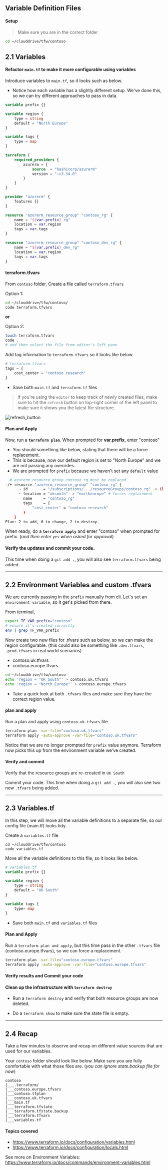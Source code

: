 ## Variable Definition Files

#### Setup

> Make sure you are in the correct folder

```bash
cd ~/clouddrive/tfw/contoso
```

## 2.1 Variables

#### Refactor `main.tf` to make it more configurable using variables

Introduce variables to `main.tf`, so it looks such as below.

* Notice how each variable has a slightly different setup. We've done this, so we can try different approaches to pass in data.

```terraform
variable prefix {}

variable region {           
    type = string
    default = "North Europe"
}

variable tags {
    type = map          
}

terraform {
    required_providers {
        azurerm = {
            source  = "hashicorp/azurerm"
            version = "~>3.34.0"
        }
    }
}

provider "azurerm" {
    features {}    
}

resource "azurerm_resource_group" "contoso_rg" {
    name = "${var.prefix}_rg"
    location = var.region
    tags = var.tags
}

resource "azurerm_resource_group" "contoso_dev_rg" {    
    name = "${var.prefix}_dev_rg"
    location = var.region
    tags = var.tags
}
```

#### terraform.tfvars

From `contoso` folder, Create a file called `terraform.tfvars`

Option 1:
```bash
cd ~/clouddrive/tfw/contoso/
code terraform.tfvars
```
**or**

Option 2:
```bash
touch terraform.tfvars
code .
# and then select the file from editor's left pane
```

Add tag information to `terraform.tfvars` so it looks like below.

```terraform
# terraform.tfvars
tags = {  
    cost_center = "contoso research"    
} 
```
* Save both `main.tf` and `terraform.tf` files

> If you're using the `editor` to keep track of newly created files, make sure to hit the `refresh` button on top-right corner of the left panel to make sure it shows you the latest file structure.

![refresh_button](../assets/refresh_files.png)

#### Plan and Apply

Now, run a **`terraform plan`**. When prompted for **var.prefix**, enter "contoso"

* You should something like below, stating that there will be a force replacement.
* This is because, now our default region is set to "North Europe" and we are not passing any overrides.
* We are prompted for `prefix` because we haven't set any `default` value

```bash
  # azurerm_resource_group.contoso_rg must be replaced
-/+ resource "azurerm_resource_group" "contoso_rg" {
      ~ id       = "/subscriptions/.../resourceGroups/contoso_rg" -> (known after apply)
      ~ location = "uksouth" -> "northeurope" # forces replacement
        name     = "contoso_rg"
        tags     = {
            "cost_center" = "contoso research"
        }
    }
Plan: 2 to add, 0 to change, 2 to destroy.
```

When ready, do a **`terraform apply`** and enter "contoso" when prompted for prefix. (_and then enter `yes` when asked for approval_)

#### Verify the updates and commit your code.

This time when doing a `git add .`, you will also see `terraform.tfvars` being added.

----

## 2.2 Environment Variables and custom .tfvars

We are currently passing in the `prefix` manually from cli. Let's set an `environment variable`, so it get's picked from there.

From terminal,
```bash
export TF_VAR_prefix="contoso"
# ensure it's created correctly
env | grep TF_VAR_prefix
```

Now create two new files for .tfvars such as below, so we can make the region configurable. (this could  also be something like `.dev.tfvars`, `.prod.tfvars` in real world scenarios)

* contoso.uk.tfvars
* contoso.europe.tfvars

```bash
cd ~/clouddrive/tfw/contoso
echo 'region = "UK South"' > contoso.uk.tfvars
echo 'region = "North Europe"' > contoso.europe.tfvars
```

* Take a quick look at both `.tfvars` files and make sure they have the correct region value.

#### plan and apply

Run a plan and apply using `contoso.uk.tfvars` file

```bash
terraform plan -var-file="contoso.uk.tfvars"
terraform apply -auto-approve -var-file="contoso.uk.tfvars"
```

Notice that we are no longer prompted for `prefix` value anymore. Terraform now picks this up from the environment variable we've created.

#### Verify and commit

Verify that the resource groups are re-created in `UK South` 

Commit your code. This time when doing a `git add .`, you will also see two new `.tfvars` being added.

---

## 2.3 Variables.tf

In this step, we will move all the variable definitions to a separate file, so our config file (main.tf) looks tidy.

Create a `variables.tf` file
```
cd ~/clouddrive/tfw/contoso
code variables.tf
```

Move all the variable definitions to this file, so it looks like below.

```terraform
# variables.tf
variable prefix {}

variable region {           
    type = string
    default = "UK South"
}

variable tags {
    type= map          
}
```
* Save both `main.tf` and `variables.tf` files

#### Plan and Apply

Run a `terraform plan and apply`, but this time pass in the other `.tfvars` file (contoso.europe.tfvars), so we can force a replacement.

```bash
terraform plan -var-file="contoso.europe.tfvars"
terraform apply -auto-approve -var-file="contoso.europe.tfvars"
```

#### Verify results and Commit your code


#### Clean up the infrastructure with `terraform destroy`

* Run a `terraform destroy` and verify that both resource groups are now deleted.

* Do a `terraform show` to make sure the state file is empty.

----

## 2.4 Recap

Take a few minutes to observe and recap on different value sources that are used for our variables.

Your `contoso` folder should look like below. Make sure you are fully comfortable with what those files are. (_you can ignore state.backup file for now_)

```
contoso
|___.terraform/ 
|___contoso.europe.tfvars
|___contoso.tfplan
|___contoso.uk.tfvars
|___main.tf
|___terraform.tfstate
|___terraform.tfstate.backup
|___terraform.tfvars
|___variables.tf
```

#### Topics covered

* https://www.terraform.io/docs/configuration/variables.html
* https://www.terraform.io/docs/configuration/locals.html

See more on Environment Variables: https://www.terraform.io/docs/commands/environment-variables.html

